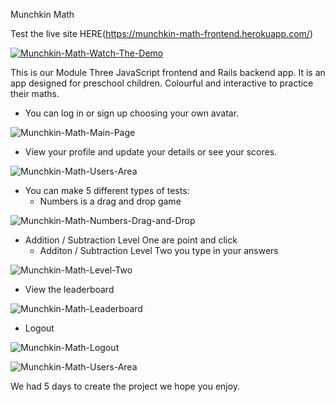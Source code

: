 Munchkin Math

Test the live site HERE(https://munchkin-math-frontend.herokuapp.com/)

[![Munchkin-Math-Watch-The-Demo](https://i.imgur.com/dTaOxx4.png)](https://youtu.be/MhRq97A_zk8)

This is our Module Three JavaScript frontend and Rails backend app.
It is an app designed for preschool children. Colourful and interactive to practice their maths.

* You can log in or sign up choosing your own avatar.

![Munchkin-Math-Main-Page](https://i.imgur.com/1Dm4aBv.png)


* View your profile and update your details or see your scores.

![Munchkin-Math-Users-Area](https://i.imgur.com/FYCzfcB.png)

* You can make 5 different types of tests:
  * Numbers is a drag and drop game

![Munchkin-Math-Numbers-Drag-and-Drop](https://i.imgur.com/Q0i4x5M.png)

* Addition / Subtraction Level One are point and click
  * Additon / Subtraction Level Two you type in your answers 

![Munchkin-Math-Level-Two](https://i.imgur.com/RpUAN2v.png)

* View the leaderboard

![Munchkin-Math-Leaderboard](https://i.imgur.com/DvMoDrC.png)

* Logout

![Munchkin-Math-Logout](https://i.imgur.com/aylI3An.png)

![Munchkin-Math-Users-Area](https://i.imgur.com/FYCzfcB.png)

We had 5 days to create the project we hope you enjoy.
